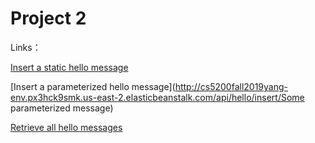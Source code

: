 # Project 2

Links：



[Insert a static hello message](http://cs5200fall2019yang-env.px3hck9smk.us-east-2.elasticbeanstalk.com/api/hello/insert)

[Insert a parameterized hello message](http://cs5200fall2019yang-env.px3hck9smk.us-east-2.elasticbeanstalk.com/api/hello/insert/Some parameterized message)

[Retrieve all hello messages](http://cs5200fall2019yang-env.px3hck9smk.us-east-2.elasticbeanstalk.com/api/hello/select/all)

